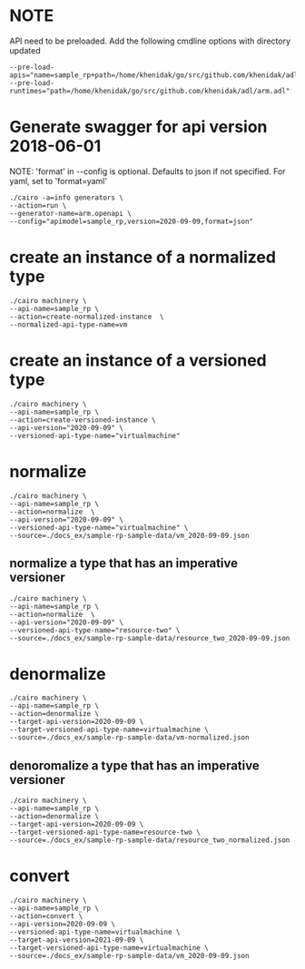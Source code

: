 # NOTE

API need to be preloaded. Add the following cmdline options with directory updated
```
--pre-load-apis="name=sample_rp+path=/home/khenidak/go/src/github.com/khenidak/adl/sample_rp"
--pre-load-runtimes="path=/home/khenidak/go/src/github.com/khenidak/adl/arm.adl"
```

# Generate swagger for api version 2018-06-01
NOTE: 'format' in --config is optional. Defaults to json if not specified. For yaml, set to 'format=yaml'
```
./cairo -a=info generators \
--action=run \
--generator-name=arm.openapi \
--config="apimodel=sample_rp,version=2020-09-09,format=json"
```

# create an instance of a normalized type

```
./cairo machinery \
--api-name=sample_rp \
--action=create-normalized-instance  \
--normalized-api-type-name=vm
```

# create an instance of a versioned type

```
./cairo machinery \
--api-name=sample_rp \
--action=create-versioned-instance \
--api-version="2020-09-09" \
--versioned-api-type-name="virtualmachine"
```


# normalize

```
./cairo machinery \
--api-name=sample_rp \
--action=normalize  \
--api-version="2020-09-09" \
--versioned-api-type-name="virtualmachine" \
--source=./docs_ex/sample-rp-sample-data/vm_2020-09-09.json
```

## normalize a type that has an imperative versioner
```
./cairo machinery \
--api-name=sample_rp \
--action=normalize  \
--api-version="2020-09-09" \
--versioned-api-type-name="resource-two" \
--source=./docs_ex/sample-rp-sample-data/resource_two_2020-09-09.json
```


# denormalize

```
./cairo machinery \
--api-name=sample_rp \
--action=denormalize \
--target-api-version=2020-09-09 \
--target-versioned-api-type-name=virtualmachine \
--source=./docs_ex/sample-rp-sample-data/vm-normalized.json
```

## denoromalize a type that has an imperative versioner
```
./cairo machinery \
--api-name=sample_rp \
--action=denormalize \
--target-api-version=2020-09-09 \
--target-versioned-api-type-name=resource-two \
--source=./docs_ex/sample-rp-sample-data/resource_two_normalized.json
```

# convert

```
./cairo machinery \
--api-name=sample_rp \
--action=convert \
--api-version=2020-09-09 \
--versioned-api-type-name=virtualmachine \
--target-api-version=2021-09-09 \
--target-versioned-api-type-name=virtualmachine \
--source=./docs_ex/sample-rp-sample-data/vm_2020-09-09.json
```
